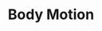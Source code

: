 ---
title: 'Body Motion'
index: 2
slides:
- title: 'Body Motion'
  url: mhealth-course/slides/L2 – Body Motion.pptx
readings:
- title: 'Is Every-Day Walking in Older Adults More Analogous to Dual-task Walking or to Usual Walking? Elucidating the Gaps Between Gait Performance in the Lab and During 24/7 Monitoring'
  authors: [Inbar Hillel, Eran Gazit, Alice Nieuwboer, Laura Avanzino, Lynn Rochester, Andrea Cereatti, Ugo Della Croce, Marcel Olde Rikkert, Bastiaan R. Bloem, Elisa Pelosin, Silvia Del Din, Pieter Ginis, Nir Giladi, Anat Mirelman, Jeffrey M. Hausdorff]
  url: https://doi.org/10.1186/s11556-019-0214-5
  venue: European Review of Aging and Physical Activity 2019
  required: true
- title: 'Wearable Sensors Objectively Measure Gait Parameters in Parkinson’s Disease'
  authors: [Johannes C. M. Schlachetzki, Jens Barth, Franz Marxreiter, Julia Gossler, Zacharias Kohl, Samuel Reinfelder, Heiko Gassner, Kamiar Aminian, Bjoern M. Eskofier, Jürgen Winkler, Jochen Klucken]
  url: https://doi.org/10.1371/journal.pone.0183989
  venue: PLOS ONE 2017
  required: true
assignments:
- Proposal
---